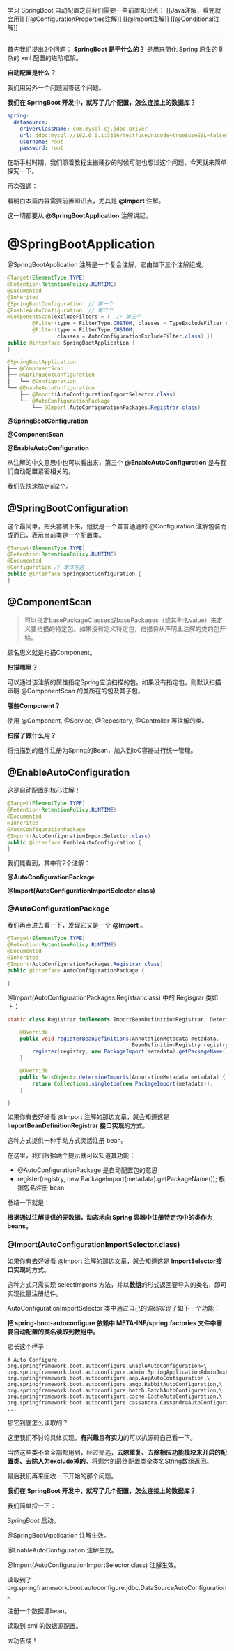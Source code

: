 学习 SpringBoot 自动配置之前我们需要一些前置知识点：
[[Java注解，看完就会用]]
[[@ConfigurationProperties注解]]
[[@Import注解]]
[[@Conditional注解]]

---
首先我们提出2个问题：
**SpringBoot 是干什么的？**
是用来简化 Spring 原生的复杂的 xml 配置的进阶框架。

**自动配置是什么？**

我们用另外一个问题回答这个问题。

**我们在 SpringBoot 开发中，就写了几个配置，怎么连接上的数据库？**

```yaml
spring:
  datasource:
    driverClassName: com.mysql.cj.jdbc.Driver
    url: jdbc:mysql://192.0.0.1:3306/test?useUnicode=true&useSSL=false&serverTimezone=Asia/Shanghai
    username: root
    password: root
```

在新手村时期，我们照着教程生搬硬抄的时候可能也想过这个问题，今天就来简单探究一下。

再次强调：

看明白本篇内容需要前置知识点，尤其是 **@Import** 注解。



这一切都要从 **@SpringBootApplication** 注解讲起。

# @SpringBootApplication

@SpringBootApplication 注解是一个复合注解，它由如下三个注解组成。
```java
@Target(ElementType.TYPE)
@Retention(RetentionPolicy.RUNTIME)
@Documented
@Inherited
@SpringBootConfiguration  // 第一个
@EnableAutoConfiguration  // 第二个
@ComponentScan(excludeFilters = {  // 第三个
		@Filter(type = FilterType.CUSTOM, classes = TypeExcludeFilter.class),
		@Filter(type = FilterType.CUSTOM,
				classes = AutoConfigurationExcludeFilter.class) })
public @interface SpringBootApplication {
}
```
```java
@SpringBootApplication
├── @ComponentScan
├── @SpringBootConfiguration
│   └── @Configuration
└── @EnableAutoConfiguration
    ├── @Import(AutoConfigurationImportSelector.class)
    └── @AutoConfigurationPackage
        └── @Import(AutoConfigurationPackages.Registrar.class)
```


**@SpringBootConfiguration**

**@ComponentScan**

**@EnableAutoConfiguration**

从注解的中文意思中也可以看出来，第三个 **@EnableAutoConfiguration** 是与我们自动配置紧密相关的。

我们先快速搞定前2个。

## @SpringBootConfiguration

这个最简单，把头套摘下来，他就是一个普普通通的 @Configuration 注解包装而成而已，表示当前类是一个配置类。

```java
@Target(ElementType.TYPE)
@Retention(RetentionPolicy.RUNTIME)
@Documented
@Configuration // 本体在这
public @interface SpringBootConfiguration {
}
```
## @ComponentScan 

> 可以指定basePackageClasses或basePackages（或其别名value）来定义要扫描的特定包。如果没有定义特定包，扫描将从声明此注解的类的包开始。

顾名思义就是扫描Component。

**扫描哪里？**

可以通过该注解的属性指定Spring应该扫描的包。如果没有指定包，则默认扫描声明 @ComponentScan 的类所在的包及其子包。

**哪些Component？**

使用 @Component, @Service, @Repository, @Controller 等注解的类。

**扫描了做什么用？**

将扫描到的组件注册为Spring的Bean，加入到ioC容器进行统一管理。



## @EnableAutoConfiguration

这是自动配置的核心注解！
```java
@Target(ElementType.TYPE)
@Retention(RetentionPolicy.RUNTIME)
@Documented
@Inherited
@AutoConfigurationPackage
@Import(AutoConfigurationImportSelector.class)
public @interface EnableAutoConfiguration {
}    
```
我们能看到，其中有2个注解：

**@AutoConfigurationPackage**

**@Import(AutoConfigurationImportSelector.class)**

### @AutoConfigurationPackage

我们再点进去看一下，发现它又是一个 **@Import** 。

```java
@Target(ElementType.TYPE)
@Retention(RetentionPolicy.RUNTIME)
@Documented
@Inherited
@Import(AutoConfigurationPackages.Registrar.class)
public @interface AutoConfigurationPackage {

}
```
@Import(AutoConfigurationPackages.Registrar.class) 中的 Regisgrar 类如下：

```java
static class Registrar implements ImportBeanDefinitionRegistrar, DeterminableImports {

    @Override
    public void registerBeanDefinitions(AnnotationMetadata metadata,
                                        BeanDefinitionRegistry registry) {
        register(registry, new PackageImport(metadata).getPackageName());
    }

    @Override
    public Set<Object> determineImports(AnnotationMetadata metadata) {
        return Collections.singleton(new PackageImport(metadata));
    }

}
```
如果你有去好好看 @Import 注解的那边文章，就会知道这是 **ImportBeanDefinitionRegistrar 接口实现**的方式。

这种方式提供一种手动方式灵活注册 bean。

在这里，我们根据两个提示就可以知道其功能：

- @AutoConfigurationPackage 是自动配置包的意思
- register(registry, new PackageImport(metadata).getPackageName()); 根据包名注册 bean

总结一下就是：

**根据通过注解提供的元数据，动态地向 Spring 容器中注册特定包中的类作为 beans。**



### @Import(AutoConfigurationImportSelector.class)

如果你有去好好看 @Import 注解的那边文章，就会知道这是 **ImportSelector接口实现**的方式。

这种方式只需实现 selectImports 方法，并以**数组**的形式返回要导入的类名，即可实现批量注册组件。

AutoConfigurationImportSelector 类中通过自己的源码实现了如下一个功能：

**把 spring-boot-autoconfigure 依赖中 META-INF/spring.factories 文件中需要自动配置的类名读取到数组中。**

它长这个样子：

```properties
# Auto Configure
org.springframework.boot.autoconfigure.EnableAutoConfiguration=\
org.springframework.boot.autoconfigure.admin.SpringApplicationAdminJmxAutoConfiguration,\
org.springframework.boot.autoconfigure.aop.AopAutoConfiguration,\
org.springframework.boot.autoconfigure.amqp.RabbitAutoConfiguration,\
org.springframework.boot.autoconfigure.batch.BatchAutoConfiguration,\
org.springframework.boot.autoconfigure.cache.CacheAutoConfiguration,\
org.springframework.boot.autoconfigure.cassandra.CassandraAutoConfiguration,\
...
```

那它到底怎么读取的？

这里我们不讨论具体实现，**有兴趣**且**有实力**的可以扒源码自己看一下。

当然这些类不会全部都用到，经过筛选，**去除重复、去除相应功能模块未开启的配置类、去除人为exclude掉的**，将剩余的最终配置类全类名String数组返回。



最后我们再来回收一下开始的那个问题。

**我们在 SpringBoot 开发中，就写了几个配置，怎么连接上的数据库？**

我们简单捋一下：

SpringBoot 启动。

@SpringBootApplication 注解生效。

@EnableAutoConfiguration 注解生效。

@Import(AutoConfigurationImportSelector.class) 注解生效。

读取到了org.springframework.boot.autoconfigure.jdbc.DataSourceAutoConfiguration。

注册一个数据源bean。

读取到 xml 的数据源配置。

大功告成！



